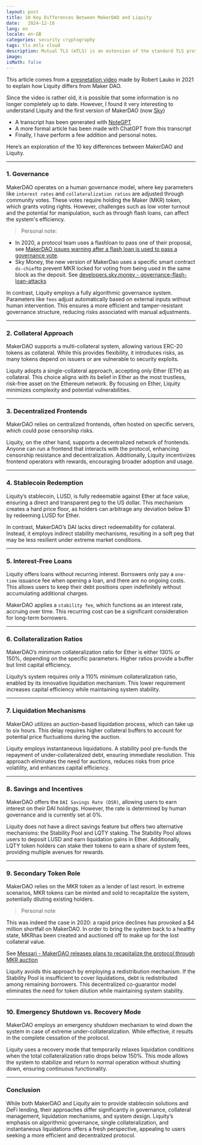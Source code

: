 ```yaml
---
layout: post
title: 10 Key Differences Between MakerDAO and Liquity
date:   2024-12-16
lang: en
locale: en-GB
categories: security cryptography
tags: tls mtls cloud
description: Mutual TLS (mTLS) is an extension of the standard TLS protocol which requires both the client and server to present and validate certificates, enabling mutual authentication.  
image: 
isMath: false
---
```




This article comes from a [presnetation video](https://www.youtube.com/watch?v=bXLTE-5BkhA) made by  Robert Lauko in 2021 to explain how Liquity differs from Maker DAO.

Since the video is rather old, it is possible that some information is no longer completely up to date. However, I found it very interesting to understand Liquity and the first version of MakerDAO (now [Sky](https://sky.money))

- A transcript has been generated with [NoteGPT](https://notegpt.io)
- A more formal article has been made with ChatGPT from this transcript
- Finally, I have perform a few addition and personal notes.

Here’s an exploration of the 10 key differences between MakerDAO and Liquity.

------

### **1. Governance**

MakerDAO operates on a human governance model, where key parameters like `interest rates` and `collateralization ratios` are adjusted through community votes. These votes require holding the Maker (MKR) token, which grants voting rights. However, challenges such as low voter turnout and the potential for manipulation, such as through flash loans, can affect the system's efficiency.

>  Personal note:

- In 2020, a protocol team uses a flashloan to pass one of their proposal, see [MakerDAO issues warning after a flash loan is used to pass a governance vote](https://www.theblock.co/post/82721/makerdao-issues-warning-after-a-flash-loan-is-used-to-pass-a-governance-vote).
- Sky Money, the new version of MakerDao uses a specific smart contract `ds-chief`to prevent MKR locked for voting from being used in the same block as the deposit.  See [developers.sky.money - governance-flash-loan-attacks](https://developers.sky.money/security/security-measures/security-mechanisms#governance-flash-loan-attacks)

In contrast, Liquity employs a fully algorithmic governance system. Parameters like `fees` adjust automatically based on external inputs without human intervention. This ensures a more efficient and tamper-resistant governance structure, reducing risks associated with manual adjustments.

------

### **2. Collateral Approach**

MakerDAO supports a multi-collateral system, allowing various ERC-20 tokens as collateral. While this provides flexibility, it introduces risks, as many tokens depend on issuers or are vulnerable to security exploits.

Liquity adopts a single-collateral approach, accepting only Ether (ETH) as collateral. This choice aligns with its belief in Ether as the most trustless, risk-free asset on the Ethereum network. By focusing on Ether, Liquity minimizes complexity and potential vulnerabilities.

------

### **3. Decentralized Frontends**

MakerDAO relies on centralized frontends, often hosted on specific servers, which could pose censorship risks. 

Liquity, on the other hand, supports a decentralized network of frontends. Anyone can run a frontend that interacts with the protocol, enhancing censorship resistance and decentralization. Additionally, Liquity incentivizes frontend operators with rewards, encouraging broader adoption and usage.

------

### **4. Stablecoin Redemption**

Liquity’s stablecoin, LUSD, is fully redeemable against Ether at face value, ensuring a direct and transparent peg to the US dollar. This mechanism creates a hard price floor, as holders can arbitrage any deviation below $1 by redeeming LUSD for Ether.

In contrast, MakerDAO’s DAI lacks direct redeemability for collateral. Instead, it employs indirect stability mechanisms, resulting in a soft peg that may be less resilient under extreme market conditions.

------

### **5. Interest-Free Loans**

Liquity offers loans without recurring interest. Borrowers only pay a `one-time` issuance fee when opening a loan, and there are no ongoing costs. This allows users to keep their debt positions open indefinitely without accumulating additional charges.

MakerDAO applies a `stability fee`, which functions as an interest rate, accruing over time. This recurring cost can be a significant consideration for long-term borrowers.

------

### **6. Collateralization Ratios**

MakerDAO’s minimum collateralization ratio for Ether is either 130% or 150%, depending on the specific parameters. Higher ratios provide a buffer but limit capital efficiency.

Liquity’s system requires only a 110% minimum collateralization ratio, enabled by its innovative liquidation mechanism. This lower requirement increases capital efficiency while maintaining system stability.

------

### **7. Liquidation Mechanisms**

MakerDAO utilizes an auction-based liquidation process, which can take up to six hours. This delay requires higher collateral buffers to account for potential price fluctuations during the auction.

Liquity employs instantaneous liquidations. A stability pool pre-funds the repayment of under-collateralized debt, ensuring immediate resolution. This approach eliminates the need for auctions, reduces risks from price volatility, and enhances capital efficiency.

------

### **8. Savings and Incentives**

MakerDAO offers the `DAI Savings Rate (DSR)`, allowing users to earn interest on their DAI holdings. However, the rate is determined by human governance and is currently set at 0%.

Liquity does not have a direct savings feature but offers two alternative mechanisms: the Stability Pool and LQTY staking. The Stability Pool allows users to deposit LUSD and earn liquidation gains in Ether. Additionally, LQTY token holders can stake their tokens to earn a share of system fees, providing multiple avenues for rewards.

------

### **9. Secondary Token Role**

MakerDAO relies on the MKR token as a lender of last resort. In extreme scenarios, MKR tokens can be minted and sold to recapitalize the system, potentially diluting existing holders.

> Personal note

This was indeed the case in 2020: a rapid price declines has provoked a $4 million shortfall on MakerDAO. In order to bring the system back to a healthy state, MKRhas been created and auctioned off to make up for the lost collateral value.

See [Messari - MakerDAO releases plans to recapitalize the protocol through MKR auction](https://messari.io/report/makerdao-releases-plans-to-recapitalize-the-protocol-through-mkr-auction)

Liquity avoids this approach by employing a redistribution mechanism. If the Stability Pool is insufficient to cover liquidations, debt is redistributed among remaining borrowers. This decentralized co-guarantor model eliminates the need for token dilution while maintaining system stability.

------

### **10. Emergency Shutdown vs. Recovery Mode**

MakerDAO employs an emergency shutdown mechanism to wind down the system in case of extreme under-collateralization. While effective, it results in the complete cessation of the protocol.

Liquity uses a recovery mode that temporarily relaxes liquidation conditions when the total collateralization ratio drops below 150%. This mode allows the system to stabilize and return to normal operation without shutting down, ensuring continuous functionality.

------

### **Conclusion**

While both MakerDAO and Liquity aim to provide stablecoin solutions and DeFi lending, their approaches differ significantly in governance, collateral management, liquidation mechanisms, and system design. Liquity’s emphasis on algorithmic governance, single collateralization, and instantaneous liquidations offers a fresh perspective, appealing to users seeking a more efficient and decentralized protocol.